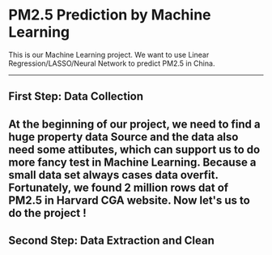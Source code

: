 # PM2.5 Prediction by Machine Learning
This is our Machine Learning project. We want to use Linear Regression/LASSO/Neural Network to predict PM2.5 in China.

---------------------------
## First Step: Data Collection 
At the beginning of our project, we need to find a huge property data Source and the data also need some attibutes, which can support us to do more fancy test in Machine Learning. Because a small data set always cases data overfit. Fortunately, we found 2 million rows dat of PM2.5 in Harvard CGA website. Now let's us to do the project !
---------------------------
## Second Step: Data Extraction and Clean
